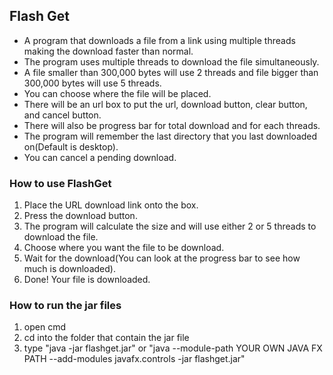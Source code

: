 ## Flash Get
- A program that downloads a file from a link using multiple threads making the download faster than normal. 
- The program uses multiple threads to download the file simultaneously.
- A file smaller than 300,000 bytes will use 2 threads and file bigger than 300,000 bytes will use 5 threads.
- You can choose where the file will be placed. 
- There will be an url box to put the url, download button, clear button, and cancel button.
- There will also be progress bar for total download and for each threads.
- The program will remember the last directory that you last downloaded on(Default is desktop).
- You can cancel a pending download.

### How to use FlashGet
1. Place the URL download link onto the box.
2. Press the download button.
3. The program will calculate the size and will use either 2 or 5 threads to download the file.
4. Choose where you want the file to be download.
5. Wait for the download(You can look at the progress bar to see how much is downloaded).
6. Done! Your file is downloaded.

### How to run the jar files
1. open cmd
2. cd into the folder that contain the jar file
3. type "java -jar flashget.jar" or "java --module-path YOUR OWN JAVA FX PATH --add-modules javafx.controls -jar flashget.jar"